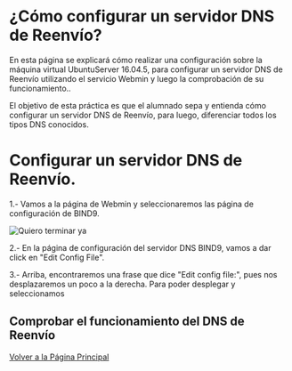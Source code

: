 # ¿Cómo configurar un servidor DNS de Reenvío?

En esta página se explicará cómo realizar una configuración sobre la máquina virtual UbuntuServer 16.04.5, para configurar un servidor DNS de Reenvío utilizando el servicio Webmin y luego la comprobación de su funcionamiento..

El objetivo de esta práctica es que el alumnado sepa y entienda cómo configurar un servidor DNS de Reenvío, para luego, diferenciar todos los tipos DNS conocidos.

# Configurar un servidor DNS de Reenvío.

1.- Vamos a la página de Webmin y seleccionaremos las página de configuración de BIND9.

![Quiero terminar ya]()

2.- En la página de configuración del servidor DNS BIND9, vamos a dar click en "Edit Config File".
[]()

3.- Arriba, encontraremos una frase que dice "Edit config file:", pues nos desplazaremos un poco a la derecha. Para poder desplegar y seleccionamos 
## Comprobar el funcionamiento del DNS de Reenvío


[Volver a la Página Principal](README.md)
